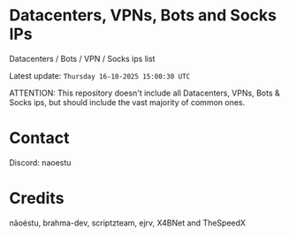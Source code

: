# Datacenters, VPNs, Bots and Socks IPs
 
Datacenters / Bots / VPN / Socks ips list

Latest update: `Thursday 16-10-2025 15:00:30 UTC` 

ATTENTION: This repository doesn't include all Datacenters, VPNs, Bots & Socks ips, 
but should include the vast majority of common ones.

# Contact
Discord: naoestu

# Credits
nãoéstu, brahma-dev, scriptzteam, ejrv, X4BNet and TheSpeedX
